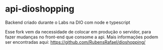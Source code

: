 # api-dioshopping
Backend criado durante o Labs na DIO com node e typescript

Esse fork vem da necessidade de colocar em produção o servidor, para fazer mudanças no front-end que consome a api.
Mais informações podem ser encontradas aqui: https://github.com/RubensRafael/dioshopping/
